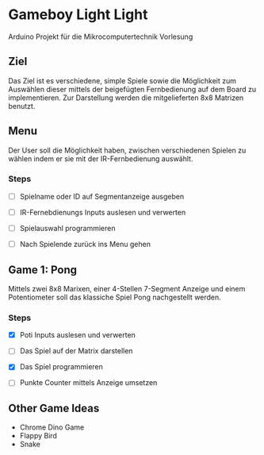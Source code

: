 

# Gameboy Light Light

Arduino Projekt für die Mikrocomputertechnik Vorlesung

## Ziel

Das Ziel ist es verschiedene, simple Spiele sowie die Möglichkeit zum Auswählen dieser mittels der beigefügten Fernbedienung auf dem Board zu implementieren.
Zur Darstellung werden die mitgelieferten 8x8 Matrizen benutzt.


## Menu

Der User soll die Möglichkeit haben, zwischen verschiedenen Spielen zu wählen indem er sie mit der IR-Fernbedienung auswählt.

### Steps

- [ ] Spielname oder ID auf Segmentanzeige ausgeben

- [ ] IR-Fernebdienungs Inputs auslesen und verwerten

- [ ] Spielauswahl programmieren

- [ ] Nach Spielende zurück ins Menu gehen


## Game 1: Pong

Mittels zwei 8x8 Marixen, einer 4-Stellen 7-Segment Anzeige und einem Potentiometer  soll das klassiche Spiel Pong nachgestellt werden.

### Steps

- [X] Poti Inputs auslesen und verwerten

- [ ] Das Spiel auf der Matrix darstellen

- [X] Das Spiel programmieren

- [ ] Punkte Counter mittels Anzeige umsetzen

## Other Game Ideas
- Chrome Dino Game
- Flappy Bird
- Snake
